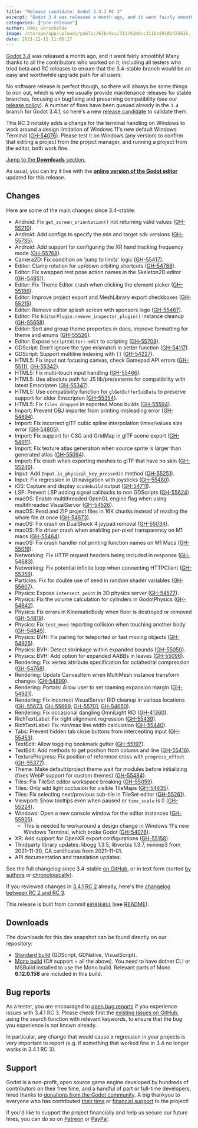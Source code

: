 ```yaml
---
title: "Release candidate: Godot 3.4.1 RC 3"
excerpt: "Godot 3.4 was released a month ago, and it went fairly smoothly! But no software release is perfect and the upcoming 3.4.1 maintenance release will iron out some more bugs to make the Godot 3.4 experience even better."
categories: ["pre-release"]
author: Rémi Verschelde
image: /storage/app/uploads/public/61b/9cc/311/61b9cc311bc89101425616.jpg
date: 2021-12-15 11:06:27
---
```


[Godot 3.4](/article/godot-3-4-is-released) was released a month ago, and it went fairly smoothly! Many thanks to all the contributors who worked on it, including all testers who tried beta and RC releases to ensure that the 3.4-stable branch would be an easy and worthwhile upgrade path for all users.

No software release is perfect though, so there will always be some things to iron out, which is why we usually provide maintenance releases for stable branches, focusing on bugfixing and preserving compatibility (see our [release policy](https://docs.godotengine.org/en/stable/about/release_policy.html)). A number of fixes have been queued already in the `3.4` branch for Godot 3.4.1, so here's a new [release candidate](https://en.wikipedia.org/wiki/Software_release_life_cycle#Release_candidate) to validate them.

This RC 3 notably adds a change for the terminal handling on Windows to work around a design limitation of Windows 11's new default Windows Terminal ([GH-54076](https://github.com/godotengine/godot/issues/54076)). Please test it on Windows (any version) to confirm that editing a project from the project manager, and running a project from the editor, both work fine.

[Jump to the **Downloads** section.](#downloads)

As usual, you can try it live with the [**online version of the Godot editor**](https://editor.godotengine.org/releases/3.4.1.rc3/) updated for this release.

## Changes

Here are some of the main changes since 3.4-stable:

- Android: Fix `get_screen_orientation()` not returning valid values ([GH-55210](https://github.com/godotengine/godot/pull/55210)).
- Android: Add configs to specify the min and target sdk versions ([GH-55735](https://github.com/godotengine/godot/pull/55735)).
- Android: Add support for configuring the XR hand tracking frequency mode ([GH-55768](https://github.com/godotengine/godot/pull/55768)).
- Camera2D: Fix condition on 'jump to limits' logic ([GH-55417](https://github.com/godotengine/godot/pull/55417)).
- Editor: Clamp rotation for up/down orbiting shortcuts ([GH-54788](https://github.com/godotengine/godot/pull/54788)).
- Editor: Fix swapped rest pose action names in the Skeleton2D editor ([GH-54851](https://github.com/godotengine/godot/pull/54851)).
- Editor: Fix Theme Editor crash when clicking the element picker ([GH-55186](https://github.com/godotengine/godot/pull/55186)).
- Editor: Improve project export and MeshLibrary export checkboxes ([GH-55215](https://github.com/godotengine/godot/pull/55215)).
- Editor: Remove editor splash screen with sponsors logo ([GH-55467](https://github.com/godotengine/godot/pull/55467)).
- Editor: Fix `EditorPlugin.remove_inspector_plugin()` instance cleanup ([GH-55658](https://github.com/godotengine/godot/pull/55658)).
- Editor: Sort and group theme properties in docs, improve formatting for theme and enums ([GH-55526](https://github.com/godotengine/godot/pull/55526)).
- Editor: Expose `ScriptEditor::edit` to scripting ([GH-55709](https://github.com/godotengine/godot/pull/55709)).
- GDScript: Don't ignore the type mismatch in setter function ([GH-54117](https://github.com/godotengine/godot/pull/54117)).
- GDScript: Support multiline indexing with `[]` ([GH-54227](https://github.com/godotengine/godot/pull/54227)).
- HTML5: Fix input not focusing canvas, check Gamepad API errors ([GH-55111](https://github.com/godotengine/godot/pull/55111), [GH-55342](https://github.com/godotengine/godot/pull/55342)).
- HTML5: Fix multi-touch input handling ([GH-55466](https://github.com/godotengine/godot/pull/55466)).
- HTML5: Use absolute path for JS lib/pre/externs for compatibility with latest Emscripten ([GH-55347](https://github.com/godotengine/godot/pull/55347)).
- HTML5: Use compatibility function for `glGetBufferSubData` to preserve support for older Emscripten ([GH-55354](https://github.com/godotengine/godot/pull/55354)).
- HTML5: Fix `files_dropped` in exported Mono builds ([GH-55594](https://github.com/godotengine/godot/pull/55594)).
- Import: Prevent OBJ importer from printing misleading error ([GH-54694](https://github.com/godotengine/godot/pull/54694)).
- Import: Fix incorrect glTF cubic spline interpolation times/values size error ([GH-54805](https://github.com/godotengine/godot/pull/54805)).
- Import: Fix support for CSG and GridMap in glTF scene export ([GH-54911](https://github.com/godotengine/godot/pull/54911)).
- Import: Fix texture atlas generation when source sprite is larger than generated atlas ([GH-55094](https://github.com/godotengine/godot/pull/55094)).
- Import: Fix crash when exporting meshes to glTF that have no skin ([GH-55246](https://github.com/godotengine/godot/pull/55246)).
- Input: Add `Input.is_physical_key_pressed()` method ([GH-55251](https://github.com/godotengine/godot/pull/55251)).
- Input: Fix regression in UI navigation with joysticks ([GH-55480](https://github.com/godotengine/godot/pull/55480)).
- iOS: Capture and display `xcodebuild` output ([GH-54711](https://github.com/godotengine/godot/pull/54711)).
- LSP: Prevent LSP adding signal callbacks to non GDScripts ([GH-55624](https://github.com/godotengine/godot/pull/55624)).
- macOS: Enable multithreaded OpenGL engine flag when using multithreaded VisualServer ([GH-54526](https://github.com/godotengine/godot/pull/54526)).
- macOS: Read and ZIP project files in 16K chunks instead of reading the whole file at once ([GH-54673](https://github.com/godotengine/godot/pull/54673)).
- macOS: Fix crash on DualShock 4 joypad removal ([GH-55034](https://github.com/godotengine/godot/pull/55034)).
- macOS: Fix driver crash when enabling per-pixel transparency on M1 macs ([GH-55464](https://github.com/godotengine/godot/pull/55464)).
- macOS: Fix crash handler not printing function names on M1 Macs ([GH-55019](https://github.com/godotengine/godot/pull/55019)).
- Networking: Fix HTTP request headers being included in response ([GH-54683](https://github.com/godotengine/godot/pull/54683)).
- Networking: Fix potential infinite loop when connecting HTTPClient ([GH-55358](https://github.com/godotengine/godot/pull/55358)).
- Particles: Fix for double use of seed in random shader variables ([GH-55607](https://github.com/godotengine/godot/pull/55607)).
- Physics: Expose `intersect_point` in 3D physics server ([GH-54577](https://github.com/godotengine/godot/pull/54577)).
- Physics: Fix the volume calculation for cylinders in GodotPhysics ([GH-54642](https://github.com/godotengine/godot/pull/54642)).
- Physics: Fix errors in KinematicBody when floor is destroyed or removed ([GH-54819](https://github.com/godotengine/godot/pull/54819)).
- Physics: Fix `test_move` reporting collision when touching another body ([GH-54845](https://github.com/godotengine/godot/pull/54845)).
- Physics: BVH: Fix pairing for teleported or fast moving objects ([GH-54925](https://github.com/godotengine/godot/pull/54925)).
- Physics: BVH: Detect shrinkage within expanded bounds ([GH-55050](https://github.com/godotengine/godot/pull/55050)).
- Physics: BVH: Add option for expanded AABBs in leaves ([GH-55096](https://github.com/godotengine/godot/pull/55096)).
- Rendering: Fix vertex attribute specification for octahedral compression ([GH-54768](https://github.com/godotengine/godot/pull/54768)).
- Rendering: Update CanvasItem when MultiMesh instance transform changes ([GH-54899](https://github.com/godotengine/godot/pull/54899)).
- Rendering: Portals: Allow user to set roaming expansion margin ([GH-54921](https://github.com/godotengine/godot/pull/54921)).
- Rendering: Fix incorrect VisualServer RID cleanup in various locations ([GH-55673](https://github.com/godotengine/godot/pull/55673), [GH-55669](https://github.com/godotengine/godot/pull/55669), [GH-55701](https://github.com/godotengine/godot/pull/55701), [GH-54650](https://github.com/godotengine/godot/pull/54650)).
- Rendering: Fix occasional dangling OmniLight RID ([GH-41360](https://github.com/godotengine/godot/issues/41360)).
- RichTextLabel: Fix right alignment regression ([GH-55439](https://github.com/godotengine/godot/pull/55439)).
- RichTextLabel: Fix min/max line width calculation ([GH-55440](https://github.com/godotengine/godot/pull/55440)).
- Tabs: Prevent hidden tab close buttons from intercepting input ([GH-55453](https://github.com/godotengine/godot/pull/55453)).
- TextEdit: Allow toggling bookmark gutter ([GH-55197](https://github.com/godotengine/godot/pull/55197)).
- TextEdit: Add methods to get position from column and line ([GH-55416](https://github.com/godotengine/godot/pull/55416)).
- TextureProgress: Fix position of reference cross with `progress_offset` ([GH-55377](https://github.com/godotengine/godot/pull/55377)).
- Theme: Make default/project theme wait for modules before initializing (fixes WebP support for custom themes) ([GH-55484](https://github.com/godotengine/godot/pull/55484)).
- Tiles: Fix TileSet editor workspace breaking ([GH-55059](https://github.com/godotengine/godot/pull/55059)).
- Tiles: Only add light occlusion for visible TileMaps ([GH-54435](https://github.com/godotengine/godot/pull/54435)).
- Tiles: Fix selecting next/previous sub-tile in TileSet editor ([GH-55261](https://github.com/godotengine/godot/pull/55261)).
- Viewport: Show tooltips even when paused or `time_scale` is 0 ([GH-55224](https://github.com/godotengine/godot/pull/55224)).
- Windows: Open a new console window for the editor instances ([GH-55925](https://github.com/godotengine/godot/pull/55925)).
  * This is needed to workaround a design change in Windows 11's new Windows Terminal, which broke Godot ([GH-54076](https://github.com/godotengine/godot/issues/54076)).
- XR: Add support for OpenXR export configurations ([GH-55158](https://github.com/godotengine/godot/pull/55158)).
- Thirdparty library updates: libogg 1.3.5, libvorbis 1.3.7, minimp3 from 2021-11-30, CA certificates from 2021-11-01.
- API documentation and translation updates.

See the full changelog since 3.4-stable [on GitHub](https://github.com/godotengine/godot/compare/3.4-stable...69585b051629ec9f8be63a1b5212510f98b81e6f), or in text form (sorted [by authors](https://github.com/godotengine/godot-builds/releases/download/3.4.1-rc3/Godot_v3.4.1-rc3_changelog_authors.txt) or [chronologically](https://github.com/godotengine/godot-builds/releases/download/3.4.1-rc3/Godot_v3.4.1-rc3_changelog_chrono.txt)).

If you reviewed changes in [3.4.1 RC 2](/article/release-candidate-godot-3-4-1-rc-2) already, here's the [changelog between RC 2 and RC 3](https://github.com/godotengine/godot/compare/d5aa00c2cb6e240ec1ec572e3d4bd9c5325ff219...69585b051629ec9f8be63a1b5212510f98b81e6f).

This release is built from commit [`69585b051`](https://github.com/godotengine/godot/commit/69585b051629ec9f8be63a1b5212510f98b81e6f) (see [README](https://github.com/godotengine/godot-builds/releases/3.4.1-rc3README.txt)).

<a id="downloads"></a>
## Downloads

The downloads for this dev snapshot can be found directly on our repository:

- [Standard build](https://github.com/godotengine/godot-builds/releases/3.4.1-rc3) (GDScript, GDNative, VisualScript).
- [Mono build](https://github.com/godotengine/godot-builds/releases/3.4.1-rc3) (C# support + all the above). You need to have dotnet CLI or MSBuild installed to use the Mono build. Relevant parts of Mono **6.12.0.158** are included in this build.

## Bug reports

As a tester, you are encouraged to [open bug reports](https://github.com/godotengine/godot/issues) if you experience issues with 3.4.1 RC 3. Please check first the [existing issues on GitHub](https://github.com/godotengine/godot/issues), using the search function with relevant keywords, to ensure that the bug you experience is not known already.

In particular, any change that would cause a regression in your projects is very important to report (e.g. if something that worked fine in 3.4 no longer works in 3.4.1 RC 3).

## Support

Godot is a non-profit, open source game engine developed by hundreds of contributors on their free time, and a handful of part or full-time developers, hired thanks to [donations from the Godot community](/donate). A big thankyou to everyone who has contributed [their time](https://github.com/godotengine/godot/blob/master/AUTHORS.md) or [financial support](https://github.com/godotengine/godot/blob/master/DONORS.md) to the project!

If you'd like to support the project financially and help us secure our future hires, you can do so on [Patreon](https://www.patreon.com/godotengine) or [PayPal](/donate).
